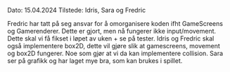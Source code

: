 Dato: 15.04.2024
Tilstede: Idris, Sara og Fredric

Fredric har tatt på seg ansvar for å omorganisere koden ifht GameScreens og Gamerenderer. Dette er gjort, men nå fungerer ikke input/movement. Dette skal vi få fikset i løpet av uken + se på tester. Idris og Fredric skal også implementere box2D, dette vil gjøre slik at gamescreens, movement og box2D fungerer. Noe som gjør at vi da kan implementere collision. Sara ser på grafikk og har laget mye bra, som kan brukes i spillet. 
